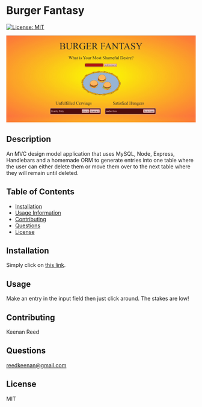 # Burger Fantasy
  [![License: MIT](https://img.shields.io/badge/License-MIT-yellow.svg)](https://opensource.org/licenses/MIT)

  ![Image of Burger Fantasy](public\assets\images_gifs\BurgerFantasy.jpg)

## Description
An MVC design model application that uses MySQL, Node, Express, Handlebars and a homemade ORM to generate entries into one table where the user can either delete them or move them over to the next table where they will remain until deleted.
  
## Table of Contents
* [Installation](#Installation)
* [Usage Information](#Usage)
* [Contributing](#Contributing)
* [Questions](#Questions)
* [License](#License)

## Installation 
Simply click on [this link](https://burger-loggin.herokuapp.com/).

## Usage
Make an entry in the input field then just click around. The stakes are low!

## Contributing
Keenan Reed

## Questions
reedkeenan@gmail.com

## License
MIT
